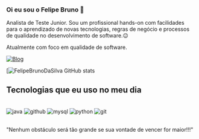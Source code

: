 ### Oi eu sou o Felipe Bruno 👋

Analista de Teste Junior. Sou um profissional hands-on com facilidades para o aprendizado de novas tecnologias, regras de negócio e processos de qualidade no desenvolvimento de software.😉

Atualmente com foco em qualidade de software.

[![Blog](https://img.shields.io/badge/LinkedIn-0077B5?style=for-the-badge&logo=linkedin&logoColor=white)](https://www.linkedin.com/in/felipebruno9089/)



[![FelipeBrunoDaSilva GitHub stats](https://github-readme-stats.vercel.app/api?username=FelipeBrunoDaSilva&show_icons=true&theme=dracula)


## Tecnologias que eu uso no meu dia

<div style="display: inline_block"><br/>
  <img align="center" alt="java" src="https://img.shields.io/badge/Java-ED8B00?style=for-the-badge&logo=openjdk&logoColor=white"/>

  <img align="center" alt="github" src="https://img.shields.io/badge/GitHub-100000?style=for-the-badge&logo=github&logoColor=white"/>

  
  <img align="center" alt="mysql" src="https://img.shields.io/badge/MySQL-00000F?style=for-the-badge&logo=mysql&logoColor=white"/>

  <img align="center" alt="python" src="https://img.shields.io/badge/Python-3776AB?style=for-the-badge&logo=python&logoColor=white"/>
  
  <img align="center" alt="git" src="https://img.shields.io/badge/GIT-E44C30?style=for-the-badge&logo=git&logoColor=white"/>
  
</div><br>


"Nenhum obstáculo será tão grande se sua vontade de vencer for maior!!!"







